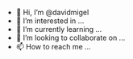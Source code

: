 - 👋 Hi, I’m @davidmigel
- 👀 I’m interested in ...
- 🌱 I’m currently learning ...
- 💞️ I’m looking to collaborate on ...
- 📫 How to reach me ...

<!---
davidmigel/davidmigel is a ✨ special ✨ repository because its `README.md` (this file) appears on your GitHub profile.
You can click the Preview link to take a look at your changes.
--->
